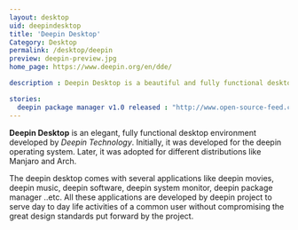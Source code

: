 ```yaml
---
layout: desktop
uid: deepindesktop
title: 'Deepin Desktop'
Category: Desktop
permalink: /desktop/deepin
preview: deepin-preview.jpg
home_page: https://www.deepin.org/en/dde/

description : Deepin Desktop is a beautiful and fully functional desktop environment, initially developed for deepin, later grown to work on different distributions.

stories:
  deepin package manager v1.0 released : "http://www.open-source-feed.com/2017/08/deepin-package-manager-10-released.html"
---
```


**Deepin Desktop** is an elegant, fully functional desktop environment developed by *Deepin Technology*. 
Initially, it was developed for the deepin operating system. Later, it was adopted for different 
distributions like Manjaro and Arch.

The deepin desktop comes with several applications like deepin movies, deepin music, deepin software, deepin system monitor, deepin package manager ..etc. All these applications are developed by deepin project to serve day to day life activities of a common user without compromising the great design standards put forward by the project.
